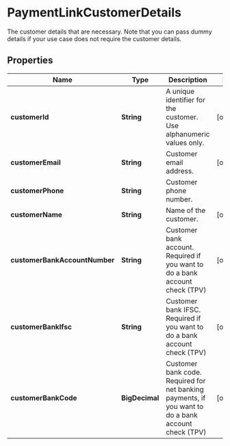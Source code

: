 

# PaymentLinkCustomerDetails

The customer details that are necessary. Note that you can pass dummy details if your use case does not require the customer details.

## Properties

| Name | Type | Description | Notes |
|------------ | ------------- | ------------- | -------------|
|**customerId** | **String** | A unique identifier for the customer. Use alphanumeric values only. |  [optional] |
|**customerEmail** | **String** | Customer email address. |  [optional] |
|**customerPhone** | **String** | Customer phone number. |  |
|**customerName** | **String** | Name of the customer. |  [optional] |
|**customerBankAccountNumber** | **String** | Customer bank account. Required if you want to do a bank account check (TPV) |  [optional] |
|**customerBankIfsc** | **String** | Customer bank IFSC. Required if you want to do a bank account check (TPV) |  [optional] |
|**customerBankCode** | **BigDecimal** | Customer bank code. Required for net banking payments, if you want to do a bank account check (TPV) |  [optional] |



